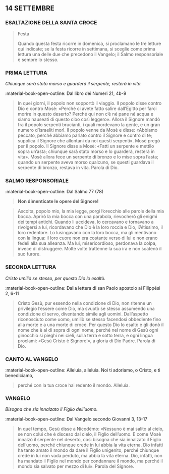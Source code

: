 ## 14 SETTEMBRE
> 
### ESALTAZIONE DELLA SANTA CROCE
> 
> Festa
> 
> Quando questa festa ricorre in domenica, si proclamano le tre letture qui indicate; se la festa ricorre in settimana, si sceglie come prima lettura una delle due che precedono il Vangelo; il Salmo responsoriale è sempre lo stesso.
> 
### PRIMA LETTURA
*Chiunque sarà stato morso e guarderà il serpente, resterà in vita.*

:material-book-open-outline: Dal libro dei Numeri
21, 4b-9

> In quei giorni, il popolo non sopportò il viaggio. Il popolo disse contro Dio e contro Mosè: «Perché ci avete fatto salire dall’Egitto per farci morire in questo deserto? Perché qui non c’è né pane né acqua e siamo nauseati di questo cibo così leggero». Allora il Signore mandò fra il popolo serpenti brucianti, i quali mordevano la gente, e un gran numero d’Israeliti morì. Il popolo venne da Mosè e disse: «Abbiamo peccato, perché abbiamo parlato contro il Signore e contro di te; supplica il Signore che allontani da noi questi serpenti». Mosè pregò per il popolo. Il Signore disse a Mosè: «Fatti un serpente e mettilo sopra un’asta; chiunque sarà stato morso e lo guarderà, resterà in vita». Mosè allora fece un serpente di bronzo e lo mise sopra l’asta; quando un serpente aveva morso qualcuno, se questi guardava il serpente di bronzo, restava in vita. Parola di Dio.
> 
### SALMO RESPONSORIALE
:material-book-open-outline: Dal Salmo 77 (78)

>**Non dimenticate le opere del Signore!**

> Ascolta, popolo mio, la mia legge,
> porgi l’orecchio alle parole della mia bocca.
> Aprirò la mia bocca con una parabola,
> rievocherò gli enigmi dei tempi antichi.
> Quando li uccideva, lo cercavano
> e tornavano a rivolgersi a lui,
> ricordavano che Dio è la loro roccia
> e Dio, l’Altissimo, il loro redentore.
> Lo lusingavano con la loro bocca,
> ma gli mentivano con la lingua:
> il loro cuore non era costante verso di lui
> e non erano fedeli alla sua alleanza.
> Ma lui, misericordioso, perdonava la colpa,
> invece di distruggere.
> Molte volte trattenne la sua ira
> e non scatenò il suo furore.
> 
### SECONDA LETTURA
*Cristo umiliò se stesso, per questo Dio lo esaltò.*

:material-book-open-outline: Dalla lettera di san Paolo apostolo ai Filippési
2, 6-11

> Cristo Gesù, pur essendo nella condizione di Dio, non ritenne un privilegio l’essere come Dio, ma svuotò se stesso assumendo una condizione di servo, diventando simile agli uomini. Dall’aspetto riconosciuto come uomo, umiliò se stesso facendosi obbediente fino alla morte e a una morte di croce. Per questo Dio lo esaltò e gli donò il nome che è al di sopra di ogni nome, perché nel nome di Gesù ogni ginocchio si pieghi nei cieli, sulla terra e sotto terra, e ogni lingua proclami: «Gesù Cristo è Signore!», a gloria di Dio Padre. Parola di Dio.
> 
### CANTO AL VANGELO
:material-book-open-outline: Alleluia, alleluia.
Noi ti adoriamo, o Cristo, e ti benediciamo,
> perché con la tua croce hai redento il mondo.
> Alleluia.
> 
### VANGELO
*Bisogna che sia innalzato il Figlio dell’uomo.*

:material-book-open-outline: Dal Vangelo secondo Giovanni
3, 13-17

> In quel tempo, Gesù disse a Nicodèmo: «Nessuno è mai salito al cielo, se non colui che è disceso dal cielo, il Figlio dell’uomo. E come Mosè innalzò il serpente nel deserto, così bisogna che sia innalzato il Figlio dell’uomo, perché chiunque crede in lui abbia la vita eterna. Dio infatti ha tanto amato il mondo da dare il Figlio unigenito, perché chiunque crede in lui non vada perduto, ma abbia la vita eterna. Dio, infatti, non ha mandato il Figlio nel mondo per condannare il mondo, ma perché il mondo sia salvato per mezzo di lui». Parola del Signore.